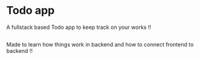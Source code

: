 # Todo app

A fullstack based Todo app to keep track on your works !!

## 
Made to learn how things work in backend and how to connect frontend to backend !!
